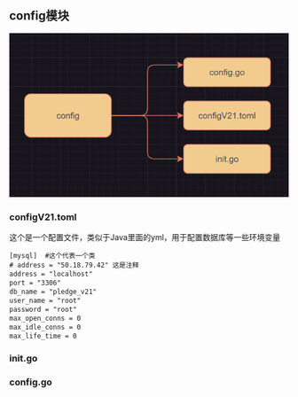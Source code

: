 ## config模块

![alt text](image.png)

### configV21.toml

这个是一个配置文件，类似于Java里面的yml，用于配置数据库等一些环境变量

```
[mysql]  #这个代表一个类
# address = "50.18.79.42" 这是注释
address = "localhost"
port = "3306"
db_name = "pledge_v21"
user_name = "root"
password = "root"
max_open_conns = 0
max_idle_conns = 0
max_life_time = 0
```



### init.go

### config.go